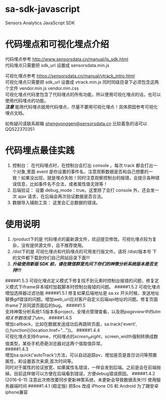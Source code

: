 # sa-sdk-javascript

Sensors Analytics JavaScript SDK  

# 代码埋点和可视化埋点介绍

代码埋点参考 http://www.sensorsdata.cn/manual/js_sdk.html   
代码埋点只需要把 sdk_url 设置成 sensorsdata.min.js  

可视化埋点参考 https://sensorsdata.cn/manual/vtrack_intro.html    
可视化埋点只需要把 sdk_url 设置成 vtrack.min.js 同时同级目录下必须包含这两个文件 vendor.min.js vendor.min.css   
可视化埋点代码里包含了代码埋点的所有功能，所以使用可视化埋点的话，也可以使用代码埋点的功能。  
***注意*** 能用代码埋点就用代码埋点，尽量不要用可视化埋点！具体原因参考可视化埋点文档。   

如有疑问请联系邮箱 shengyonggen@sensorsdata.cn 比较着急的话可以QQ522370351

# 代码埋点最佳实践
1. 控制台： 在代码埋点时，在控制台会打出 console 。每次 track 都会打出一个对象,里面 event 是你设置的事件名，注意观察数据是否和自己想要的一致！如果没出现，就是埋点失败！同时注意观察控制台的报错，会提示各种错误信息，比如事件名不合法，或者属性值无效等！   
2. 后端验证： 设置 debug_mode：true。这里除了会打 console 外，还会发一次 ajax 请求，在后端会再次验证数据是否合法。  
3. 数据导入辅助工具： 这里会汇总数据的错误。  

# 使用说明
1. /product下的是 代码埋点的最新源文件，欢迎提交修改。可视化埋点较为复杂，没有提供源文件，且不推荐使用。 
2. /dist下的是 可视化埋点和代码埋点的可用发行版文件。请将 /dist/版本号 下的文件都下载到你们自己网站目录下面!!!  
4. ***升级使用新版 SDK 前，请在微信群里先问下你们的神策分析系统版本是否支持!!!***

#####1.5.3
可视化埋点定义模式下修复找不到元素时控制台报错的问题，修复定义模式下iframe非本域时加载脚本时控制台报错的问题。
#####1.5.2
可视化埋点增加选择器过滤功能
#####1.5.1
修复如果后端地址是 sa.xx 开头时候，发送地址替换gif错误的问题。增加web_url应对客户自定义后端api地址的问题。修复页面iframe了非同源页面后的bug。
#####1.5  
支持神策分析系统1.5版本多project，全埋点管理查看，以及把$pageview中的utm相关参数改成了$utm，
#####1.4.5  
增加callback，比如在数据发送成功后再跳转页面，sa.track('event',{},function(){location.href="..."})。
#####1.4.4  
可视化埋点支持iframe，代码埋点的$screen_height，$screen_width强制转换成数值类型，某些手机奇葩浏览器对这两个值取值异常。  
#####1.4.3  
增加sa.quick('autoTrack')方法，可以自动追踪pv，增加是否是首日访问等预置属性，和设置首次来源,首次时间等。  
同时对于属性的验证放宽，如果属性名错误，一样会发到后端。之前是会在前端抛掉。目前这样做可以方便在后端看到错误，方便debug错误原因。
#####1.4.2  (2016-6-15 注意此次修改要同步更新神策系统，未更新会导致数据丢失!!!)
使用服务器端时间
#####1.4.1  (稳定版)
把$os 改成 iPhone OS 和 Android 为了跟安卓iphone兼容



